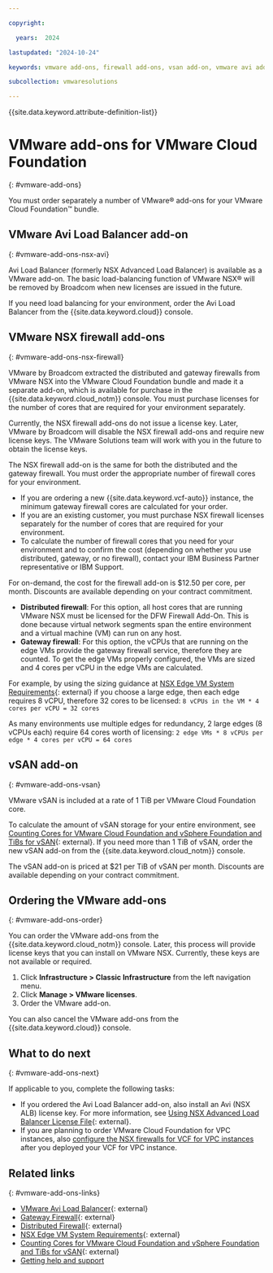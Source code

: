 ```yaml
---

copyright:

  years:  2024

lastupdated: "2024-10-24"

keywords: vmware add-ons, firewall add-ons, vsan add-on, vmware avi add-on

subcollection: vmwaresolutions

---
```


{{site.data.keyword.attribute-definition-list}}

# VMware add-ons for VMware Cloud Foundation
{: #vmware-add-ons}

You must order separately a number of VMware® add-ons for your VMware Cloud Foundation™ bundle.

## VMware Avi Load Balancer add-on
{: #vmware-add-ons-nsx-avi}

Avi Load Balancer (formerly NSX Advanced Load Balancer) is available as a VMware add-on. The basic load-balancing function of VMware NSX® will be removed by Broadcom when new licenses are issued in the future.

If you need load balancing for your environment, order the Avi Load Balancer from the {{site.data.keyword.cloud}} console.

## VMware NSX firewall add-ons
{: #vmware-add-ons-nsx-firewall}

VMware by Broadcom extracted the distributed and gateway firewalls from VMware NSX into the VMware Cloud Foundation bundle and made it a separate add-on, which is available for purchase in the {{site.data.keyword.cloud_notm}} console. You must purchase licenses for the number of cores that are required for your environment separately.

Currently, the NSX firewall add-ons do not issue a license key. Later, VMware by Broadcom will disable the NSX firewall add-ons and require new license keys. The VMware Solutions team will work with you in the future to obtain the license keys.

The NSX firewall add-on is the same for both the distributed and the gateway firewall. You must order the appropriate number of firewall cores for your environment.

* If you are ordering a new {{site.data.keyword.vcf-auto}} instance, the minimum gateway firewall cores are calculated for your order.
* If you are an existing customer, you must purchase NSX firewall licenses separately for the number of cores that are required for your environment.
* To calculate the number of firewall cores that you need for your environment and to confirm the cost (depending on whether you use distributed, gateway, or no firewall), contact your IBM Business Partner representative or IBM Support.

For on-demand, the cost for the firewall add-on is $12.50 per core, per month. Discounts are available depending on your contract commitment.

* **Distributed firewall**: For this option, all host cores that are running VMware NSX must be licensed for the DFW Firewall Add-On. This is done because virtual network segments span the entire environment and a virtual machine (VM) can run on any host.
* **Gateway firewall**: For this option, the vCPUs that are running on the edge VMs provide the gateway firewall service, therefore they are counted. To get the edge VMs properly configured, the VMs are sized and 4 cores per vCPU in the edge VMs are calculated.

For example, by using the sizing guidance at [NSX Edge VM System Requirements](https://docs.vmware.com/en/VMware-NSX-T-Data-Center/3.2/installation/GUID-22F87CA8-01A9-4F2E-B7DB-9350CA60EA4E.html){: external} if you choose a large edge, then each edge requires 8 vCPU, therefore 32 cores to be licensed: `8 vCPUs in the VM * 4 cores per vCPU = 32 cores`

As many environments use multiple edges for redundancy, 2 large edges (8 vCPUs each) require 64 cores worth of licensing: `2 edge VMs * 8 vCPUs per edge * 4 cores per vCPU = 64 cores`

## vSAN add-on
{: #vmware-add-ons-vsan}

VMware vSAN is included at a rate of 1 TiB per VMware Cloud Foundation core.

To calculate the amount of vSAN storage for your entire environment, see [Counting Cores for VMware Cloud Foundation and vSphere Foundation and TiBs for vSAN](https://knowledge.broadcom.com/external/article?legacyId=95927){: external}.  If you need more than 1 TiB of vSAN, order the  new vSAN add-on from the {{site.data.keyword.cloud_notm}} console.

The vSAN add-on is priced at $21 per TiB of vSAN per month. Discounts are available depending on your contract commitment.

## Ordering the VMware add-ons
{: #vmware-add-ons-order}

You can order the VMware add-ons from the {{site.data.keyword.cloud_notm}} console. Later, this process will provide license keys that you can install on VMware NSX. Currently, these keys are not available or required.

1. Click **Infrastructure > Classic Infrastructure** from the left navigation menu.
2. Click **Manage > VMware licenses**.
3. Order the VMware add-on.

You can also cancel the VMware add-ons from the {{site.data.keyword.cloud}} console.

## What to do next
{: #vmware-add-ons-next}

If applicable to you, complete the following tasks:

* If you ordered the Avi Load Balancer add-on, also install an Avi (NSX ALB) license key. For more information, see [Using NSX Advanced Load Balancer License File](https://docs.vmware.com/en/VMware-NSX-Advanced-Load-Balancer/30.1/Administration-Guide/GUID-AF9067C3-2F07-45E5-A9E6-3A696066EEAB.html){: external}.
* If you are planning to order VMware Cloud Foundation for VPC instances, also [configure the NSX firewalls for VCF for VPC instances](/docs/vmwaresolutions?topic=vmwaresolutions-vpc-vcf-firewall) after you deployed your VCF for VPC instance.

## Related links
{: #vmware-add-ons-links}

* [VMware Avi Load Balancer](https://www.vmware.com/products/cloud-infrastructure/avi-load-balancer ){: external}
* [Gateway Firewall](https://docs.vmware.com/en/VMware-NSX-T-Data-Center/3.2/administration/GUID-A52E1A6F-F27D-41D9-9493-E3A75EC35481.html){: external}
* [Distributed Firewall](https://docs.vmware.com/en/VMware-NSX-T-Data-Center/3.2/administration/GUID-6AB240DB-949C-4E95-A9A7-4AC6EF5E3036.html){: external}
* [NSX Edge VM System Requirements](https://docs.vmware.com/en/VMware-NSX-T-Data-Center/3.2/installation/GUID-22F87CA8-01A9-4F2E-B7DB-9350CA60EA4E.html){: external}
* [Counting Cores for VMware Cloud Foundation and vSphere Foundation and TiBs for vSAN](https://knowledge.broadcom.com/external/article?legacyId=95927){: external}
* [Getting help and support](/docs/vmwaresolutions?topic=vmwaresolutions-trbl_support)

